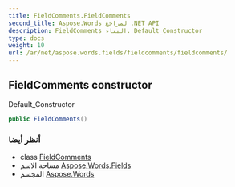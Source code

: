 ```yaml
---
title: FieldComments.FieldComments
second_title: Aspose.Words لمراجع .NET API
description: FieldComments البناء. Default_Constructor
type: docs
weight: 10
url: /ar/net/aspose.words.fields/fieldcomments/fieldcomments/
---
```

## FieldComments constructor

Default_Constructor

```csharp
public FieldComments()
```

### أنظر أيضا

* class [FieldComments](../)
* مساحة الاسم [Aspose.Words.Fields](../../fieldcomments/)
* المجسم [Aspose.Words](../../../)


